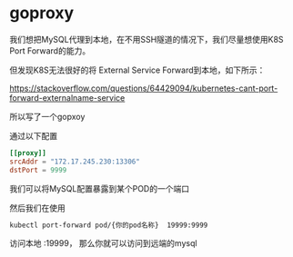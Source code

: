 # goproxy

我们想把MySQL代理到本地，在不用SSH隧道的情况下，我们尽量想使用K8S Port Forward的能力。

但发现K8S无法很好的将 External Service Forward到本地，如下所示：

https://stackoverflow.com/questions/64429094/kubernetes-cant-port-forward-externalname-service


所以写了一个gopxoy

通过以下配置
```toml
[[proxy]]
srcAddr = "172.17.245.230:13306"
dstPort = 9999
```

我们可以将MySQL配置暴露到某个POD的一个端口

然后我们在使用
```bash
kubectl port-forward pod/{你的pod名称}  19999:9999  
```

访问本地 :19999， 那么你就可以访问到远端的mysql